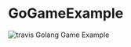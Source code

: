 # GoGameExample
![travis](https://travis-ci.org/refine1017/GoGameExample.svg?branch=master)
Golang Game Example
